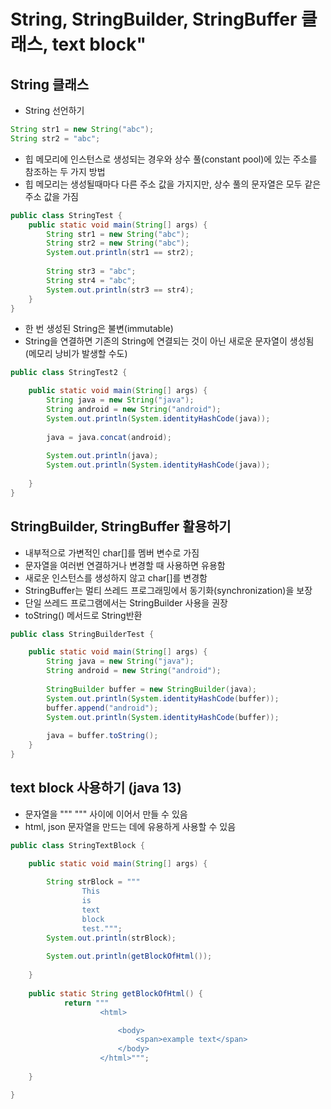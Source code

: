 # String, StringBuilder, StringBuffer 클래스, text block"
## String 클래스
- String 선언하기
```java
String str1 = new String("abc");
String str2 = "abc";
```
- 힙 메모리에 인스턴스로 생성되는 경우와 상수 풀(constant pool)에 있는 주소를 참조하는 두 가지 방법
- 힙 메모리는 생성될때마다 다른 주소 값을 가지지만, 상수 풀의 문자열은 모두 같은 주소 값을 가짐
```java
public class StringTest {
	public static void main(String[] args) {
		String str1 = new String("abc");
		String str2 = new String("abc");
		System.out.println(str1 == str2);
		
		String str3 = "abc";
		String str4 = "abc";
		System.out.println(str3 == str4);
	}
}
```
- 한 번 생성된 String은 불변(immutable)
- String을 연결하면 기존의 String에 연결되는 것이 아닌 새로운 문자열이 생성됨 (메모리 낭비가 발생할 수도)
```java
public class StringTest2 {

	public static void main(String[] args) {
		String java = new String("java");
		String android = new String("android");
		System.out.println(System.identityHashCode(java));
		
		java = java.concat(android);
		
		System.out.println(java);
		System.out.println(System.identityHashCode(java));
		
	}
}
```

## StringBuilder, StringBuffer 활용하기
- 내부적으로 가변적인 char[]를 멤버 변수로 가짐
- 문자열을 여러번 연결하거나 변경할 때 사용하면 유용함
- 새로운 인스턴스를 생성하지 않고 char[]를 변경함
- StringBuffer는 멀티 쓰레드 프로그래밍에서 동기화(synchronization)을 보장
- 단일 쓰레드 프로그램에서는 StringBuilder 사용을 권장
- toString() 메서드로 String반환
```java
public class StringBuilderTest {

	public static void main(String[] args) {
		String java = new String("java");
		String android = new String("android");
		
		StringBuilder buffer = new StringBuilder(java);
		System.out.println(System.identityHashCode(buffer));
		buffer.append("android");
		System.out.println(System.identityHashCode(buffer));
		
		java = buffer.toString();
	}
}
```

## text block 사용하기 (java 13)
- 문자열을 """ """ 사이에 이어서 만들 수 있음
- html, json 문자열을 만드는 데에 유용하게 사용할 수 있음
```java
public class StringTextBlock {

	public static void main(String[] args) {
		
		String strBlock = """
				This 
				is 
				text
				block
				test.""";
		System.out.println(strBlock);
		
		System.out.println(getBlockOfHtml());
		
	}
	
	public static String getBlockOfHtml() {
		    return """
		            <html>

		                <body>
		                    <span>example text</span>
		                </body>
		            </html>""";
		
	}

}
```

